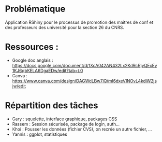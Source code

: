 # Problématique
Application RShiny pour le processus de promotion des maitres de conf et des professeurs des université pour la section 26 du CNRS.

# Ressources :
- Google doc anglais : https://docs.google.com/document/d/1XcA042AN432Lx2KdRcRjyQExEy1KJ6qbKELA6DgaEDw/edit?tab=t.0
- Canva : https://www.canva.com/design/DAGWdLBw7iQ/mI6dxeVINOvL4kdiW2jsjw/edit
  
# Répartition des tâches
- Gary : squelette, interface graphique, packages CSS
- Rassem : Session sécurisée, package de login, auth...
- Khoi : Pousser les données (fichier CVS), on recrée un autre fichier, ...
- Yannis : ggplot, statistiques
